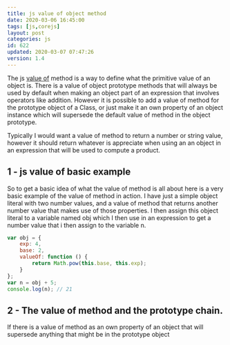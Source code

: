 ```yaml
---
title: js value of object method
date: 2020-03-06 16:45:00
tags: [js,corejs]
layout: post
categories: js
id: 622
updated: 2020-03-07 07:47:26
version: 1.4
---
```


The js [value of](https://developer.mozilla.org/en-US/docs/Web/JavaScript/Reference/Global_Objects/Object/valueOf) method is a way to define what the primitive value of an object is. There is a value of object prototype methods that will always be used by default when making an object part of an expression that involves operators like addition. However it is possible to add a value of method for the prototype object of a Class, or just make it an own property of an object instance which will supersede the default value of method in the object prototype.

Typically I would want a value of method to return a number or string value, however it should return whatever is appreciate when using an an object in an expression that will be used to compute a product.

<!-- more -->

## 1 - js value of basic example

So to get a basic idea of what the value of method is all about here is a very basic example of the value of method in action. I have just a simple object literal with two number values, and a value of method that returns another number value that makes use of those properties. I then assign this object literal to a variable named obj which I then use in an expression to get a number value that i then assign to the variable n.

```js
var obj = {
    exp: 4,
    base: 2,
    valueOf: function () {
        return Math.pow(this.base, this.exp);
    }
};
var n = obj + 5;
console.log(n); // 21
```

## 2 - The value of method and the prototype chain.

If there is a value of method as an own property of an object that will supersede anything that might be in the prototype object